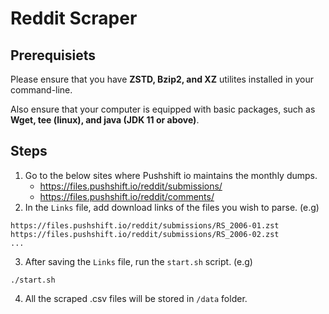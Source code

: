 # Reddit Scraper
## Prerequisiets

Please ensure that you have **ZSTD, Bzip2, and XZ** utilites installed in your command-line.

Also ensure that your computer is equipped with basic packages, such as **Wget, tee (linux), and java (JDK 11 or above)**.

## Steps

1. Go to the below sites where Pushshift io maintains the monthly dumps.
   - https://files.pushshift.io/reddit/submissions/
   - https://files.pushshift.io/reddit/comments/
2. In the `Links` file, add download links of the files you wish to parse.
(e.g)
```
https://files.pushshift.io/reddit/submissions/RS_2006-01.zst
https://files.pushshift.io/reddit/submissions/RS_2006-02.zst
...
```
3. After saving the `Links` file, run the `start.sh` script.
(e.g)
```
./start.sh
```
4. All the scraped .csv files will be stored in `/data` folder.

